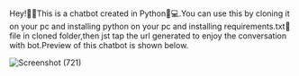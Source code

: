 Hey!👋👋This is a chatbot created in Python📝💻.You can use this by cloning it on your pc and installing python on your pc and installing requirements.txt📝 file in cloned folder,then jst tap the url generated to enjoy the conversation with bot.Preview of this chatbot is shown below.

![Screenshot (721)](https://user-images.githubusercontent.com/56023771/130313809-9a94407e-0174-409f-afa2-08a642e53fb4.png)

